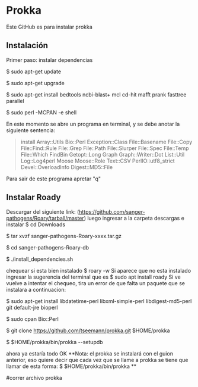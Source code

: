 # Prokka
Este GitHub es para instalar prokka
## Instalación
Primer paso: instalar dependencias

$ sudo apt-get update

$ sudo apt-get upgrade

$ sudo apt-get install bedtools ncbi-blast+ mcl cd-hit mafft prank fasttree parallel

$ sudo perl -MCPAN -e shell

En este momento se abre un programa en terminal, y se debe anotar la siguiente sentencia:

> install Array::Utils Bio::Perl Exception::Class File::Basename File::Copy File::Find::Rule File::Grep File::Path File::Slurper File::Spec File::Temp File::Which FindBin Getopt::Long Graph Graph::Writer::Dot List::Util Log::Log4perl Moose Moose::Role Text::CSV PerlIO::utf8_strict Devel::OverloadInfo Digest::MD5::File

Para sair de este programa apretar "q"

## Instalar Roady
Descargar del siguiente link: (https://github.com/sanger-pathogens/Roary/tarball/master) 
luego ingresar a la carpeta descargas e instalar
$ cd Downloads

$ tar xvzf sanger-pathogens-Roary-xxxx.tar.gz

$ cd sanger-pathogens-Roary-db

$ ./install_dependencies.sh

chequear si esta bien instalado
$ roary -w
Si aparece que no esta instalado ingresar la sugerencia del terminal que es
$ sudo apt install roady
Si ve vuelve a intentar el chequeo, tira un error de que falta un paquete que se instalara a continuacion:

$ sudo apt-get install libdatetime-perl libxml-simple-perl libdigest-md5-perl git default-jre bioperl

$ sudo cpan Bio::Perl

$ git clone https://github.com/tseemann/prokka.git $HOME/prokka

$ $HOME/prokka/bin/prokka --setupdb

ahora ya estaría todo OK **Nota: el prokka se instalará con el guion anterior, eso quiere decir que cada vez que se llame a prokka se tiene que llamar de esta forma: $ $HOME/prokka/bin/prokka **

#correr archivo prokka
